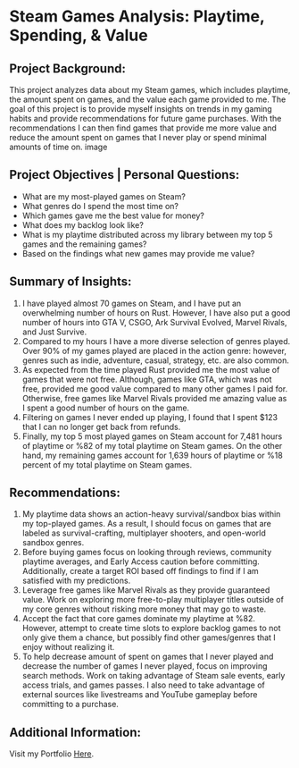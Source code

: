 # Steam Games Analysis: Playtime, Spending, & Value

## Project Background:
This project analyzes data about my Steam games, which includes playtime, the amount spent on games, and the value each game provided to me. The goal of this project is to provide myself insights on trends in my gaming habits and provide recommendations for future game purchases. With the recommendations I can then find games that provide me more value and reduce the amount spent on games that I never play or spend minimal amounts of time on. 
image

##  Project Objectives | Personal Questions:
- What are my most-played games on Steam?
- What genres do I spend the most time on?
- Which games gave me the best value for money?
- What does my backlog look like?
- What is my playtime distributed across my library between my top 5 games and the remaining games?
- Based on the findings what new games may provide me value?

## Summary of Insights:
1. I have played almost 70 games on Steam, and I have put an overwhelming number of hours on Rust. However, I have also put a good number of hours into GTA V, CSGO, Ark Survival Evolved, Marvel Rivals, and Just Survive. 
2. Compared to my hours I have a more diverse selection of genres played. Over 90% of my games played are placed in the action genre: however, genres such as indie, adventure, casual, strategy, etc. are also common.
3. As expected from the time played Rust provided me the most value of games that were not free. Although, games like GTA, which was not free, provided me good value compared to many other games I paid for. Otherwise, free games like Marvel Rivals provided me amazing value as I spent a good number of hours on the game.
4. Filtering on games I never ended up playing, I found that I spent $123 that I can no longer get back from refunds.
5. Finally, my top 5 most played games on Steam account for 7,481 hours of playtime or %82 of my total playtime on Steam games. On the other hand, my remaining games account for 1,639 hours of playtime or %18 percent of my total playtime on Steam games.

## Recommendations:
1. My playtime data shows an action-heavy survival/sandbox bias within my top-played games. As a result, I should focus on games that are labeled as survival-crafting, multiplayer shooters, and open-world sandbox genres.
2. Before buying games focus on looking through reviews, community playtime averages, and Early Access caution before committing. Additionally, create a target ROI based off findings to find if I am satisfied with my predictions. 
3. Leverage free games like Marvel Rivals as they provide guaranteed value. Work on exploring more free-to-play multiplayer titles outside of my core genres without risking more money that may go to waste. 
4. Accept the fact that core games dominate my playtime at %82. However, attempt to create time slots to explore backlog games to not only give them a chance, but possibly find other games/genres that I enjoy without realizing it. 
5. To help decrease amount of spent on games that I never played and decrease the number of games I never played, focus on improving search methods. Work on taking advantage of Steam sale events, early access trials, and games passes. I also need to take advantage of external sources like livestreams and YouTube gameplay before committing to a purchase.

Additional Information:
---
Visit my Portfolio [Here](https://blakeallansmith.wixsite.com/portfolio).
